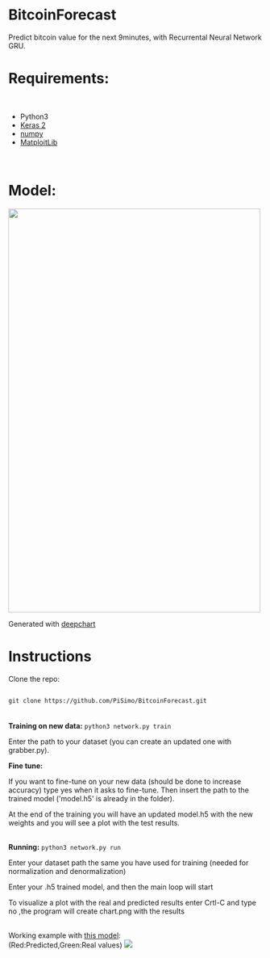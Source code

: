 # BitcoinForecast 

Predict bitcoin value for the next 9minutes, with Recurrental Neural Network GRU.
<br />
<h1>Requirements:</h1>
<br/>

<ul>
<li>Python3</li>
<li><a href="http://keras.io/">Keras 2</a></li>
<li><a href="http://www.numpy.org/">numpy</a></li>
<li><a href="http://matplotlib.org/">MatploitLib</a></li>
</ul>
<br />
<h1>Model:</h1>
<img width=500 height=800 src="https://cloud.githubusercontent.com/assets/17238972/25045757/1fb9e1c6-212e-11e7-80db-acb4665d4dbb.png">
<p>Generated with <a href="https://pisimo.github.io/DeepChart/">deepchart</a></p>
<h1>Instructions</h1>
<p>Clone the repo:</p>
<code>
git clone https://github.com/PiSimo/BitcoinForecast.git
</code>
<br />
<br />
<b>Training on new data:</b>
<code>python3 network.py train</code>
<p>Enter the path to your dataset (you can create an updated one with grabber.py).</p>
<b>Fine tune:</b>
<p>If you want to fine-tune on your new data (should be done to increase accuracy) type yes when it asks to fine-tune.
Then insert the path to the trained model ('model.h5' is already in the folder).
</p>
<p>At the end of the training you will have an updated model.h5 with the new weights and you will see a plot with the test results.</p>
<br />
<b>Running:</b>
<code>python3 network.py run</code>
<p>Enter your dataset path the same you have used for training (needed for normalization and denormalization)</p>
<p>Enter your .h5 trained model, and then the main loop will start</p>
<p>To visualize a plot with the real and predicted results enter Crtl-C and type no ,the program will create chart.png with the results</p>

<br/>
Working example with <a href="https://github.com/PiSimo/BitcoinForecast/blob/master/model.h5">this model</a>:
<br/>
(Red:Predicted,Green:Real values)
<img src="https://cloud.githubusercontent.com/assets/17238972/24326997/630cf3c2-11bc-11e7-8edb-07be895e16ea.png" />

